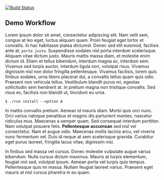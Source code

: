 [![Build Status](https://travis-ci.org/pegasushub/demo-workflow.svg?branch=master)](https://travis-ci.org/pegasushub/demo-workflow)

## Demo Workflow

Lorem ipsum dolor sit amet, consectetur adipiscing elit. Nam velit sem, congue at leo eget, luctus aliquam quam. Proin feugiat eget tortor et convallis. In hac habitasse platea dictumst. Donec sed elit euismod, facilisis ante at, `porta justo`. Suspendisse sodales nisl porta interdum scelerisque. Aliquam vitae dictum justo. Mauris mattis massa diam, et molestie enim dictum id. Etiam et tellus bibendum, interdum magna ac, interdum sem. Vivamus sed turpis auctor, interdum ligula non, volutpat risus. Vivamus dignissim nisl non dolor fringilla pellentesque. Vivamus facilisis, lorem quis finibus sodales, urna libero placerat dui, a convallis tellus quam quis odio. Praesent non vehicula tellus. Vestibulum blandit purus mi, egestas sollicitudin sem hendrerit at. In pretium magna non tristique convallis. Sed risus ex, facilisis non blandit ut, tincidunt eu urna.

```
$ ./run install --option A
```

In mattis convallis pretium. Aenean id mauris diam. Morbi quis orci nunc. Orci varius natoque penatibus et magnis dis parturient montes, nascetur ridiculus mus. Maecenas a semper quam. Sed consequat interdum porttitor. Nam volutpat posuere felis. **Pellentesque accumsan** sed nisl vel consectetur. Nam et augue odio. Maecenas mollis lacinia arcu, vel viverra nunc fermentum vel. Duis id neque at sem scelerisque gravida. Curabitur eget purus laoreet, fringilla lacus vitae, dignissim nisi.

In finibus sed massa vel cursus. Donec molestie vulputate augue varius bibendum. Nulla cursus dictum maximus. Mauris at turpis elementum, feugiat nisl sed, volutpat ipsum. Aenean porta vel turpis quis tempus. Pellentesque quis mi massa. Nullam feugiat laoreet varius. Praesent eget mauris at nisl cursus pharetra in eu quam.
